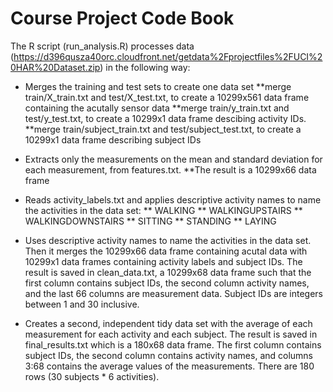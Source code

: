 Course Project Code Book
========================

The R script (run_analysis.R) processes data (https://d396qusza40orc.cloudfront.net/getdata%2Fprojectfiles%2FUCI%20HAR%20Dataset.zip) in the following way:

* Merges the training and test sets to create one data set 
  **merge train/X_train.txt and test/X_test.txt, to create a 10299x561 data frame containing the acutally sensor data
  **merge train/y_train.txt and test/y_test.txt, to create a 10299x1 data frame descibing activity IDs.
  **merge train/subject_train.txt and test/subject_test.txt, to create a 10299x1 data frame describing subject IDs

* Extracts only the measurements on the mean and standard deviation for each measurement, from features.txt. 
  **The result is a 10299x66 data frame

* Reads activity_labels.txt and applies descriptive activity names to name the activities in the data set:
  ** WALKING
  ** WALKINGUPSTAIRS
  ** WALKINGDOWNSTAIRS
  ** SITTING
  ** STANDING
  ** LAYING


* Uses descriptive activity names to name the activities in the data set. Then it merges the 10299x66 data frame containing acutal data with 10299x1 data frames containing activity labels and subject IDs. The result is saved in clean_data.txt, a 10299x68 data frame such that the first column contains subject IDs, the second column activity names, and the last 66 columns are measurement data. Subject IDs are integers between 1 and 30 inclusive. 

* Creates a second, independent tidy data set with the average of each measurement for each activity and each subject. The result is saved in final_results.txt which is a 180x68 data frame. The first column contains subject IDs, the second column contains activity names, and columns 3:68 contains the average values of the measurements. There are 180 rows (30 subjects * 6 activities).
